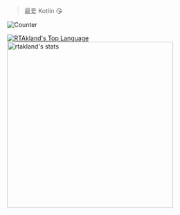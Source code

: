 > 最爱 Kotlin 😘

![Counter](https://counter.rtast.cn/RTAkland)

[![RTAkland's Top Language](https://readme-stats.rtast.cn/api/top-langs/?username=RTAkland&layout=compact&hide=javaScript,Astro,CSS,HTML,TypeScript)](https://github.com/RTAkland)
<a href="https://github.com/RTAkland"><img src="https://readme-stats.rtast.cn/api?username=RTAkland&show_icons=tru" alt="rtakland's stats" width=383></a>
